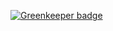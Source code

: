 
[![Greenkeeper badge](https://badges.greenkeeper.io/Favna/ShowdownChecker.svg)](https://greenkeeper.io/)
